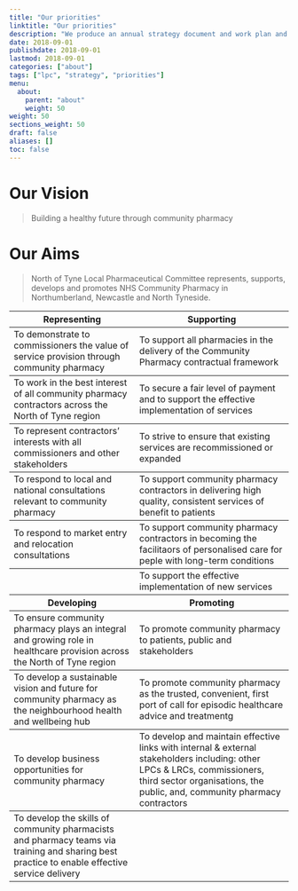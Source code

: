 ```yaml
---
title: "Our priorities"
linktitle: "Our priorities"
description: "We produce an annual strategy document and work plan and regularly review our commissioning priorities"
date: 2018-09-01
publishdate: 2018-09-01
lastmod: 2018-09-01
categories: ["about"]
tags: ["lpc", "strategy", "priorities"]
menu:
  about:
    parent: "about"
    weight: 50
weight: 50
sections_weight: 50
draft: false
aliases: []
toc: false
---
```


# Our Vision

> Building a healthy future through community pharmacy

# Our Aims

> North of Tyne Local Pharmaceutical Committee represents, supports, 
> develops and promotes NHS Community Pharmacy in Northumberland, Newcastle and North Tyneside.  

<div class="overflow-auto">
    <table class="f6 w-100 mw8 center" cellspacing="0">
      <thead>
        <tr class="stripe-dark">
          <th class="fw6 tl pa3 bg-white">Representing</th>
          <th class="fw6 tl pa3 bg-white">Supporting</th>
        </tr>
      </thead>
      <tbody class="lh-copy">
        <tr class="stripe-dark">
          <td class="pa3">To demonstrate to commissioners the value of service provision through community pharmacy</td>
          <td class="pa3">To support all pharmacies in the delivery of the Community Pharmacy contractual framework</td>
        </tr> 
      </tbody>
	  <tbody class="lh-copy">
        <tr class="stripe-dark">
          <td class="pa3">To work in the best interest of all community pharmacy contractors across the North of Tyne region</td>
          <td class="pa3">To secure a fair level of payment and to support the effective implementation of services</td>
        </tr> 
      </tbody>
	  <tbody class="lh-copy">
        <tr class="stripe-dark">
          <td class="pa3">To represent contractors’ interests with all commissioners and other stakeholders</td>
          <td class="pa3">To strive to ensure that existing services are recommissioned or expanded</td>
        </tr> 
      </tbody>
	  <tbody class="lh-copy">
        <tr class="stripe-dark">
          <td class="pa3">To respond to local and national consultations relevant to community pharmacy</td>
          <td class="pa3">To support community pharmacy contractors in delivering high quality, consistent services of benefit to patients</td>
        </tr> 
      </tbody>
	  <tbody class="lh-copy">
        <tr class="stripe-dark">
          <td class="pa3">To respond to market entry and relocation consultations</td>
          <td class="pa3">To support community pharmacy contractors in becoming the facilitaors of personalised care for peple with long-term conditions</td>
        </tr> 
      </tbody>
	  <tbody class="lh-copy">
        <tr class="stripe-dark">
          <td class="pa3"> </td>
          <td class="pa3">To support the effective implementation of new services</td>
        </tr> 
      </tbody>
      <thead>
        <tr class="stripe-dark">
          <th class="fw6 tl pa3 bg-white">Developing</th>
          <th class="fw6 tl pa3 bg-white">Promoting</th>
        </tr>
      </thead>
      <tbody class="lh-copy">
        <tr class="stripe-dark">
          <td class="pa3">To ensure community pharmacy plays an integral and growing role in healthcare provision across the North of Tyne region</td>
          <td class="pa3">To promote community pharmacy to patients, public and stakeholders</td>
        </tr> 
      </tbody>
	  <tbody class="lh-copy">
        <tr class="stripe-dark">
          <td class="pa3">To develop a sustainable vision and future for community pharmacy as the neighbourhood health and wellbeing hub</td>
          <td class="pa3">To promote community pharmacy as the trusted, convenient, first port of call for episodic healthcare advice and treatmentg</td>
        </tr> 
      </tbody>
	  <tbody class="lh-copy">
        <tr class="stripe-dark">
          <td class="pa3">To develop business opportunities for community pharmacy</td>
          <td class="pa3">To develop and maintain effective links with internal & external stakeholders including: other LPCs & LRCs, commissioners, third sector organisations, the public, and, community pharmacy contractors</td>
        </tr> 
      </tbody>
	  <tbody class="lh-copy">
        <tr class="stripe-dark">
          <td class="pa3">To develop the skills of community pharmacists and pharmacy teams via training and sharing best practice to enable effective service delivery</td>
          <td class="pa3"></td>
        </tr> 
      </tbody>
    </table>
  </div>
